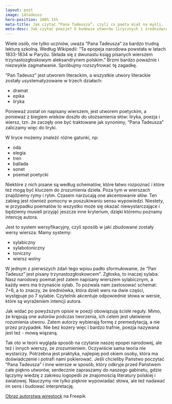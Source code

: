 ```yaml
---
layout: post
image: 14tadeusz
hero-position: 100% 15%
meta-title: Jak czytać “Pana Tadeusza”, czyli co poeta miał na myśli.
meta-desc: Jak czytać poezje? O budowie utworów lirycznych i średniówce 
---
```


Wiele osób, nie tylko uczniów, uważa “Pana Tadeusza” za bardzo trudną lekturę szkolną. Według Wikipedii: “Ta epopeja narodowa powstała w latach 1833-1834 w Paryżu. Składa się z dwunastu ksiąg pisanych wierszem trzynastozgłoskowym aleksandrynem polskim.” Brzmi bardzo poważnie i niezwykle zagmatwanie. Spróbujmy rozszyfrować tę zagadkę.

“Pan Tadeusz” jest utworem literackim, a wszystkie utwory literackie zostały usystematyzowane w trzech działach:
- dramat
- epika
- liryka

Ponieważ został on napisany wierszem, jest utworem poetyckim, a ponieważ z  biegiem wieków doszło do utożsamienia słów: liryka, poezja i wiersz, tzn. że zaczęły one być traktowane jak synonimy, “Pana Tadeusza” zaliczamy więc do liryki.

W liryce możemy znaleźć różne gatunki, np:
- oda
- elegia
- tren
- ballada
- sonet
- poemat poetycki

Niektóre z nich pisane są według schematów, które łatwo rozpoznać i które też mogą być kluczem do zrozumienia dzieła. Poza tym w wierszach znajdziemy rymy i rytm. Czasem narzucają one akcentowanie słów. Ten zabieg jest również pomocny w poszukiwaniu sensu wypowiedzi. Niestety, w przypadku poematów to wszystko może się okazać niewystarczające i będziemy musieli przyjąć jeszcze inne kryterium, dzięki któremu poznamy intencję autora.

Jest to system wersyfikacyjny, czyli sposób w jaki zbudowane zostały wersy wiersza. Mamy systemy:
- sylabiczny
- sylabotoniczny
- toniczny
- wiersz wolny

W jednym z pierwszych zdań tego wpisu padło sformułowanie, że
“Pan Tadeusz” jest pisany trzynastozgłoskowcem”. Zgłoska, to inaczej sylaba. Nasz narodowy poemat jest zatem napisany wierszem sylabicznym, a każdy wers ma trzynaście sylab. To pozwala nam zastosować schemat: 7+6, a to znaczy, że średniówka, która dzieli wers na dwie części, występuje po 7 sylabie. Czytelnik akcentuje odpowiednie słowa w wersie, które są wyrażeniem intencji autora.

Jak widać po powyższym opisie w poezji obowiązują ścisłe reguły. Mimo, że krępują one autorów podczas tworzenia, ich celem jest ułatwienie rozumienia utworu. Zatem autorzy wybierają formę z premedytacją, a nie przez przypadek. Nie bez kozery więc i bardzo trafnie, poezja nazywana jest też - mową wiązaną.

Tak oto w teorii wygląda sposób na czytanie naszej epopei narodowej, ale też i innych wierszy, ze zrozumieniem. Oczywiście sama teoria nie wystarczy. Potrzebna jest praktyka, najlepiej pod okiem osoby, która ma doświadczenie i potrafi nami pokierować. Jeśli chcieliby Państwo poczytać “Pana Tadeusza” i inne wiersze w sposób, który odkryje przed Państwem całe piękno utworów, serdecznie zapraszamy do naszego gabinetu, gdzie łączymy wiedzę z zakresu logopedii ze znajomością literatury polskiej i  światowej. Nauczymy nie tylko pięknie wypowiadać słowa, ale też nadawać im sens i budować interpretację.


<p class="text-right small m-0">
<a href="https://pl.freepik.com/darmowe-zdjecie/wysoki-kat-strzalu-gesim-piorem-na-starej-ksiazce-pokrytej-suszonymi-platkami-kwiatow_10303312.htm">Obraz autorstwa wirestock</a> na Freepik
</p>

